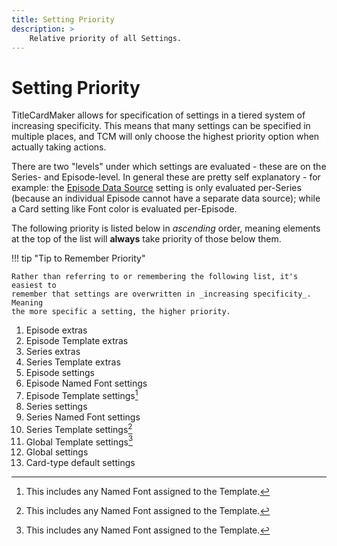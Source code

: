 ```yaml
---
title: Setting Priority
description: >
    Relative priority of all Settings.
---
```


# Setting Priority

TitleCardMaker allows for specification of settings in a tiered system of
increasing specificity. This means that many settings can be specified in
multiple places, and TCM will only choose the highest priority option when
actually taking actions.

There are two "levels" under which settings are evaluated - these are on the
Series- and Episode-level. In general these are pretty self explanatory - for
example: the [Episode Data Source](./settings.md#episode-data-source) setting is
only evaluated per-Series (because an individual Episode cannot have a separate
data source); while a Card setting like Font color is evaluated per-Episode.

The following priority is listed below in _ascending_ order, meaning elements at
the top of the list will __always__ take priority of those below them.

!!! tip "Tip to Remember Priority"

    Rather than referring to or remembering the following list, it's easiest to
    remember that settings are overwritten in _increasing specificity_. Meaning
    the more specific a setting, the higher priority.

1. Episode extras
2. Episode Template extras
3. Series extras
4. Series Template extras
5. Episode settings
6. Episode Named Font settings
7. Episode Template settings[^1]
8. Series settings
9. Series Named Font settings
10. Series Template settings[^1]
11. Global Template settings[^1]
12. Global settings
13. Card-type default settings

[^1]: This includes any Named Font assigned to the Template.